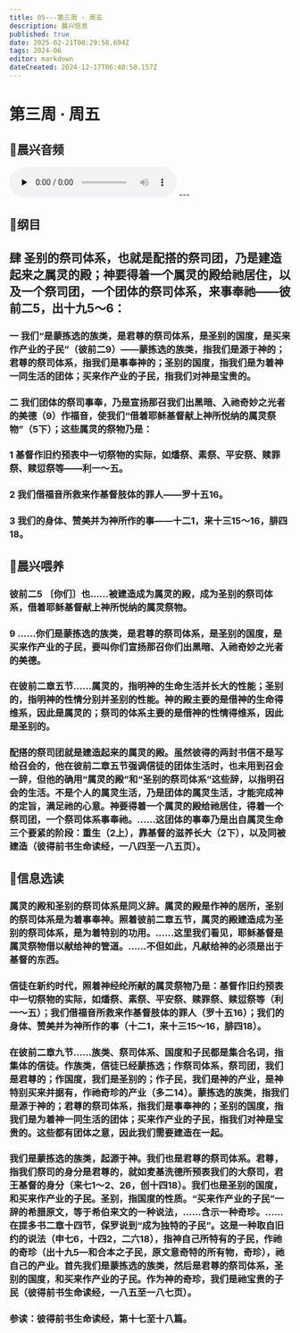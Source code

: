 ```yaml
---
title: 05---第三周 · 周五
description: 晨兴信息
published: true
date: 2025-02-21T00:29:58.694Z
tags: 2024-06
editor: markdown
dateCreated: 2024-12-17T06:40:50.157Z
---
```


# 第三周 · 周五
## 🎵晨兴音频
<audio id="audio" controls="" preload="none">
      <source id="mp3" src="/2024-06/week3/week3day5.mp3">
</audio>
---

## 📖纲目

## 肆    圣别的祭司体系，也就是配搭的祭司团，乃是建造起来之属灵的殿；神要得着一个属灵的殿给祂居住，以及一个祭司团，一个团体的祭司体系，来事奉祂——彼前二5，出十九5～6：

### 一    我们“是蒙拣选的族类，是君尊的祭司体系，是圣别的国度，是买来作产业的子民”（彼前二9）——蒙拣选的族类，指我们是源于神的；君尊的祭司体系，指我们是事奉神的；圣别的国度，指我们是为着神一同生活的团体；买来作产业的子民，指我们对神是宝贵的。

### 二    我们团体的祭司事奉，乃是宣扬那召我们出黑暗、入祂奇妙之光者的美德（9）作福音，使我们“借着耶稣基督献上神所悦纳的属灵祭物”（5下）；这些属灵的祭物乃是：

### 1    基督作旧约预表中一切祭物的实际，如燔祭、素祭、平安祭、赎罪祭、赎愆祭等——利一～五。

### 2    我们借福音所救来作基督肢体的罪人——罗十五16。

### 3    我们的身体、赞美并为神所作的事——十二1，来十三15～16，腓四18。

## 📖晨兴喂养

### 彼前二5    〔你们〕也……被建造成为属灵的殿，成为圣别的祭司体系，借着耶稣基督献上神所悦纳的属灵祭物。

### 9    ……你们是蒙拣选的族类，是君尊的祭司体系，是圣别的国度，是买来作产业的子民，要叫你们宣扬那召你们出黑暗、入祂奇妙之光者的美德。

### 在彼前二章五节……属灵的，指明神的生命生活并长大的性能；圣别的，指明神的性情分别并圣别的性能。神的殿主要的是借神的生命得维系，因此是属灵的；祭司的体系主要的是借神的性情得维系，因此是圣别的。

### 配搭的祭司团就是建造起来的属灵的殿。虽然彼得的两封书信不是写给召会的，他在彼前二章五节强调信徒的团体生活时，也未用到召会一辞，但他的确用“属灵的殿”和“圣别的祭司体系”这些辞，以指明召会的生活。不是个人的属灵生活，乃是团体的属灵生活，才能完成神的定旨，满足祂的心意。神要得着一个属灵的殿给祂居住，得着一个祭司团，一个祭司体系事奉祂。……这团体的事奉乃是出自属灵生命三个要紧的阶段：重生（2上），靠基督的滋养长大（2下），以及同被建造（彼得前书生命读经，一八四至一八五页）。

## 📖信息选读

### 属灵的殿和圣别的祭司体系是同义辞。属灵的殿是作神的居所，圣别的祭司体系是为着事奉神。照着彼前二章五节，属灵的殿建造成为圣别的祭司体系，是为着特别的功用。……这里我们看见，耶稣基督是属灵祭物借以献给神的管道。……不但如此，凡献给神的必须是出于基督的东西。

### 信徒在新约时代，照着神经纶所献的属灵祭物乃是：基督作旧约预表中一切祭物的实际，如燔祭、素祭、平安祭、赎罪祭、赎愆祭等（利一～五）；我们借福音所救来作基督肢体的罪人（罗十五16）；我们的身体、赞美并为神所作的事（十二1，来十三15～16，腓四18）。

### 在彼前二章九节……族类、祭司体系、国度和子民都是集合名词，指集体的信徒。作族类，信徒已经蒙拣选；作祭司体系，祭司团，我们是君尊的；作国度，我们是圣别的；作子民，我们是神的产业，是神特别买来并据有，作祂奇珍的产业（多二14）。蒙拣选的族类，指我们是源于神的；君尊的祭司体系，指我们是事奉神的；圣别的国度，指我们是为着神一同生活的团体；买来作产业的子民，指我们对神是宝贵的。这些都有团体之意，因此我们需要建造在一起。

### 我们是蒙拣选的族类，起源于神。我们也是君尊的祭司体系。君尊，指我们祭司的身分是君尊的，就如麦基洗德所预表我们的大祭司，君王基督的身分（来七1～2、26，创十四18）。我们也是圣别的国度，和买来作产业的子民。圣别，指国度的性质。“买来作产业的子民”一辞的希腊原文，等于希伯来文的一种说法，……含示一种奇珍。……在提多书二章十四节，保罗说到“成为独特的子民”。这是一种取自旧约的说法（申七6，十四2，二六18），指神自己所特有的子民，作祂的奇珍（出十九5—和合本之子民，原文意奇特的所有物，奇珍），祂自己的产业。首先我们是蒙拣选的族类，然后是君尊的祭司体系，圣别的国度，和买来作产业的子民。作为神的奇珍，我们是祂宝贵的子民（彼得前书生命读经，一八五至一八七页）。

### 参读：彼得前书生命读经，第十七至十八篇。
<!-- Google tag (gtag.js) -->
<script async src="https://www.googletagmanager.com/gtag/js?id=G-1P8709Z16T"></script>
<script>
  window.dataLayer = window.dataLayer || [];
  function gtag(){dataLayer.push(arguments);}
  gtag('js', new Date());

  gtag('config', 'G-1P8709Z16T');
</script>